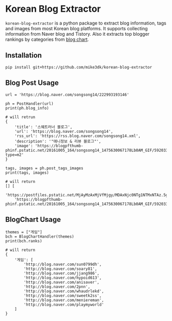 # Korean Blog Extractor

`korean-blog-extractor` is a python package to extract blog information, tags and images from most Korean blog platforms.
It supports collecting information from Naver blog and Tistory.
Also it extracts top blogger rankings by categories from [blog chart](https://www.blogchart.co.kr).

## Installation
```
pip install git+https://github.com/mike3dk/korean-blog-extractor
```

## Blog Post Usage
```
url = 'https://blog.naver.com/songsong14/222993193146'

ph = PostHandler(url)
print(ph.blog_info)

# will retrun
{
    'title': '스웨트러너 블로그',
    'url': 'https://blog.naver.com/songsong14',
    'rss_url': 'https://rss.blog.naver.com/songsong14.xml',
    'description': '"애니정보 & 리뷰 블로그"',
    'image': 'https://blogpfthumb-phinf.pstatic.net/20161005_164/songsong14_1475630067178Lb0AM_GIF/59203351_mobGif.gif?type=m2'
}

tags, images = ph.post_tags_images
print(tags, images)

# will return
[] [
    'https://postfiles.pstatic.net/MjAyMzAxMjVfMjgy/MDAxNjc0NTg1NTMxNTAz.5g4j7NnZ4pixLqCIeM3Ll6yH4Lx1_YAKnFBYERPl7F8g.mprO29rGTasLdS2630QV6xK7zIXkPIuKVKYwJ_qqdrsg.PNG.songsong14%EB%A6%AC%EB%B7%B0%EC%8B%9C%EC%9E%911.png?',
    'https://blogpfthumb-phinf.pstatic.net/20161005_164/songsong14_1475630067178Lb0AM_GIF/59203351_mobGif.gif?']
```

## BlogChart Usage
```
themes = ["게임"]
bch = BlogChartHandler(themes)
print(bch.ranks)

# will return
{
    '게임': [
        'http://blog.naver.com/sun0799dh',
        'http://blog.naver.com/soary81',
        'http://blog.naver.com/jjang986',
        'http://blog.naver.com/hypoid613',
        'http://blog.naver.com/anisaver',
        'http://blog.naver.com/2pnn',
        'http://blog.naver.com/whaudrlekd',
        'http://blog.naver.com/sweetk2ss',
        'http://blog.naver.com/meniereman',
        'http://blog.naver.com/playmyworld'
    ]
}
```